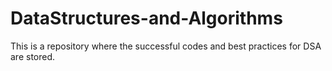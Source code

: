 # DataStructures-and-Algorithms

This is a repository where the successful codes and best practices for DSA are stored.
